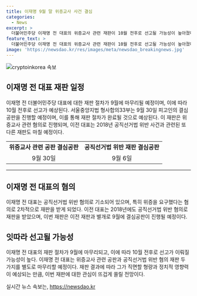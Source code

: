 ```yaml
---
title: 이재명 9월 말 위증교사 사건 결심
categories:
  - News
excerpt: >
  더불어민주당 이재명 전 대표의 위증교사 관련 재판이 10월 전후로 선고될 가능성이 높아졌다. 서울중앙지법 형사합의33부는 9월 30일 결심 공판을 예정하고, 증인신문과 서증조사는 오는 22일과 다음 달 26일에 마무리될 예정이다. 이재명 전 대표는 공직선거법 위반 혐의 재판 과정에서 위증을 요구했다는 혐의로 기소되어 있으며, 이와 관련한 결심공판은 9월 6일에 예정되어 있다.
feature_text: >
  더불어민주당 이재명 전 대표의 위증교사 관련 재판이 10월 전후로 선고될 가능성이 높아졌다. 서울중앙지법 형사합의33부는 9월 30일 결심 공판을 예정하고, 증인신문과 서증조사는 오는 22일과 다음 달 26일에 마무리될 예정이다. 이재명 전 대표는 공직선거법 위반 혐의 재판 과정에서 위증을 요구했다는 혐의로 기소되어 있으며, 이와 관련한 결심공판은 9월 6일에 예정되어 있다.
image: 'https://newsdao.kr/res/images/meta/newsdao_breakingnews.jpg'
---
```


<p><img src="https://newsdao.kr/res/images/meta/newsdao_breakingnews.jpg" alt="cryptoinkorea 속보" /></p>

<h2 data-ke-size="size26">이재명 전 대표 재판 일정</h2>

<p data-ke-size="size16">이재명 전 더불어민주당 대표에 대한 재판 절차가 9월에 마무리될 예정이며, 이에 따라 10월 전후로 선고가 예상된다. 서울중앙지법 형사합의33부는 9월 30일 피고인의 결심공판을 진행할 예정이며, 이를 통해 재판 절차가 완료될 것으로 예상된다. 이 재판은 위증교사 관련 혐의로 진행되며, 이전 대표는 2018년 공직선거법 위반 사건과 관련된 또 다른 재판도 마칠 예정이다.</p>

<table>
  <tr>
    <td style="text-align: center; height: 17px;"><b>위증교사 관련 공판 결심공판</b></td>
    <td style="text-align: center; height: 17px;"><b>공직선거법 위반 재판 결심공판</b></td>
  </tr>
  <tr>
    <td style="text-align: center; height: 17px;">9월 30일</td>
    <td style="text-align: center; height: 17px;">9월 6일</td>
  </tr>
</table>

<hr>

<h2 data-ke-size="size26">이재명 전 대표의 혐의</h2>

<p data-ke-size="size16">이재명 전 대표는 공직선거법 위반 혐의로 기소되어 있으며, 특히 위증을 요구했다는 혐의로 2차적으로 재판을 받게 되었다. 이전 대표는 2018년에도 공직선거법 위반 혐의로 재판을 받았으며, 이번 재판은 이전 재판과 별개로 9월에 결심공판이 진행될 예정이다.</p>

<h2 data-ke-size="size26">잇따라 선고될 가능성</h2>

<p data-ke-size="size16">이재명 전 대표의 재판 절차가 9월에 마무리되고, 이에 따라 10월 전후로 선고가 이뤄질 가능성이 높다. 이재명 전 대표는 위증교사 관련 공판과 공직선거법 위반 혐의 재판 두 가지를 별도로 마무리할 예정이다. 재판 결과에 따라 그가 직면할 형량과 정치적 영향력이 예상되는 만큼, 이번 재판에 대한 관심이 뜨겁게 쏠릴 전망이다.</p>
실시간 뉴스 속보는, <a href="https://newsdao.kr" rel="dofollow">https://newsdao.kr</a>


